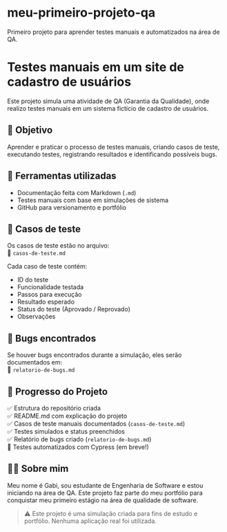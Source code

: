 # meu-primeiro-projeto-qa
Primeiro projeto para aprender testes manuais e automatizados na área de QA.

# Testes manuais em um site de cadastro de usuários

Este projeto simula uma atividade de QA (Garantia da Qualidade), onde realizo testes manuais em um sistema fictício de cadastro de usuários.

## 🧪 Objetivo

Aprender e praticar o processo de testes manuais, criando casos de teste, executando testes, registrando resultados e identificando possíveis bugs.

## 🔧 Ferramentas utilizadas

- Documentação feita com Markdown (`.md`)
- Testes manuais com base em simulações de sistema
- GitHub para versionamento e portfólio

## 📝 Casos de teste

Os casos de teste estão no arquivo:  
📄 `casos-de-teste.md`

Cada caso de teste contém:
- ID do teste
- Funcionalidade testada
- Passos para execução
- Resultado esperado
- Status do teste (Aprovado / Reprovado)
- Observações

## 🐞 Bugs encontrados

Se houver bugs encontrados durante a simulação, eles serão documentados em:  
📄 `relatorio-de-bugs.md`

## 📌 Progresso do Projeto

✅ Estrutura do repositório criada  
✅ README.md com explicação do projeto  
✅ Casos de teste manuais documentados (`casos-de-teste.md`)  
✅ Testes simulados e status preenchidos  
✅ Relatório de bugs criado (`relatorio-de-bugs.md`)  
🚧 Testes automatizados com Cypress (em breve!)


## 👩‍💻 Sobre mim

Meu nome é Gabi, sou estudante de Engenharia de Software e estou iniciando na área de QA. Este projeto faz parte do meu portfólio para conquistar meu primeiro estágio na área de qualidade de software.

> ⚠️ Este projeto é uma simulação criada para fins de estudo e portfólio. Nenhuma aplicação real foi utilizada.

